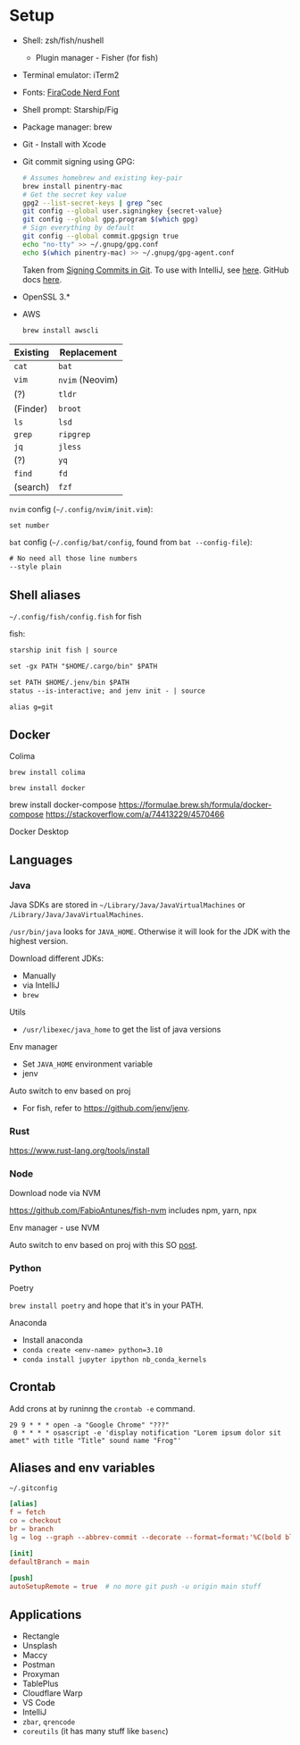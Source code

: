 # Setup

* Shell: zsh/fish/nushell
  * Plugin manager - Fisher (for fish)
* Terminal emulator: iTerm2
* Fonts: [FiraCode Nerd Font](https://github.com/ryanoasis/nerd-fonts)
* Shell prompt: Starship/Fig
* Package manager: brew
* Git - Install with Xcode
* Git commit signing using GPG:

  ```sh
  # Assumes homebrew and existing key-pair
  brew install pinentry-mac
  # Get the secret key value
  gpg2 --list-secret-keys | grep ^sec
  git config --global user.signingkey {secret-value}
  git config --global gpg.program $(which gpg)
  # Sign everything by default
  git config --global commit.gpgsign true
  echo "no-tty" >> ~/.gnupg/gpg.conf
  echo $(which pinentry-mac) >> ~/.gnupg/gpg-agent.conf
  ```

  Taken from [Signing Commits in Git](https://nathanielhoag.com/blog/2016/09/05/signing-commits-in-git/). To use with IntelliJ, see [here](https://www.jetbrains.com/help/idea/set-up-GPG-commit-signing.html). GitHub docs [here](https://docs.github.com/en/authentication/managing-commit-signature-verification/adding-a-gpg-key-to-your-github-account).
* OpenSSL 3.*
* AWS

  ```sh
  brew install awscli
  ```

Existing | Replacement
-------- | ------------
`cat`    | `bat`
`vim`    | `nvim` (Neovim)
(?)      | `tldr`
(Finder) | `broot`
`ls`     | `lsd`
`grep`   | `ripgrep`
`jq`     | `jless`
(?)      | `yq`
`find`   | `fd`
(search) | `fzf`

`nvim` config (`~/.config/nvim/init.vim`):

```txt
set number
```

`bat` config (`~/.config/bat/config`, found from `bat --config-file`):

```txt
# No need all those line numbers
--style plain
```

## Shell aliases

`~/.config/fish/config.fish` for fish

fish:

```txt
starship init fish | source

set -gx PATH "$HOME/.cargo/bin" $PATH

set PATH $HOME/.jenv/bin $PATH
status --is-interactive; and jenv init - | source

alias g=git
```

## Docker

Colima

```
brew install colima
```

```
brew install docker
```

brew install docker-compose
https://formulae.brew.sh/formula/docker-compose
https://stackoverflow.com/a/74413229/4570466

Docker Desktop

<see official page>

## Languages

### Java

Java SDKs are stored in `~/Library/Java/JavaVirtualMachines` or `/Library/Java/JavaVirtualMachines`.

`/usr/bin/java` looks for `JAVA_HOME`. Otherwise it will look for the JDK with the highest version.

Download different JDKs:
* Manually
* via IntelliJ 
* `brew`

Utils
* `/usr/libexec/java_home` to get the list of java versions

Env manager
* Set `JAVA_HOME` environment variable
* jenv

Auto switch to env based on proj
* For fish, refer to https://github.com/jenv/jenv.

### Rust

https://www.rust-lang.org/tools/install

### Node

Download node via NVM

https://github.com/FabioAntunes/fish-nvm includes npm, yarn, npx

Env manager - use NVM

Auto switch to env based on proj with this SO [post](https://stackoverflow.com/questions/23556330/run-nvm-use-automatically-every-time-theres-a-nvmrc-file-on-the-directory).


### Python

Poetry

`brew install poetry` and hope that it's in your PATH.

Anaconda

* Install anaconda
* `conda create <env-name> python=3.10`
* `conda install jupyter ipython nb_conda_kernels`

## Crontab

Add crons at by runinng the `crontab -e` command.

```
29 9 * * * open -a "Google Chrome" "???"
 0 * * * * osascript -e 'display notification "Lorem ipsum dolor sit amet" with title "Title" sound name "Frog"'
```

## Aliases and env variables

`~/.gitconfig`

```toml
[alias]
f = fetch
co = checkout
br = branch
lg = log --graph --abbrev-commit --decorate --format=format:'%C(bold blue)%h%C(reset) - %C(bold green)(%ar)%C(reset) %C(white)%s%C(reset) %C(dim white)- %an%C(reset)%C(bold yellow)%d%C(reset)' --all

[init]
defaultBranch = main
  
[push]
autoSetupRemote = true  # no more git push -u origin main stuff
```

## Applications

* Rectangle
* Unsplash
* Maccy
* Postman
* Proxyman
* TablePlus
* Cloudflare Warp
* VS Code
* IntelliJ
* `zbar`, `qrencode`
* `coreutils` (it has many stuff like `basenc`)
